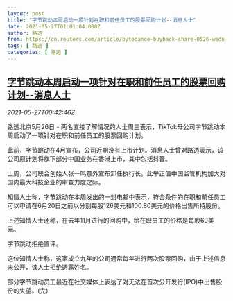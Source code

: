 ```yaml
---
layout: post
title: "字节跳动本周启动一项针对在职和前任员工的股票回购计划--消息人士"
date: 2021-05-27T01:01:04.000Z
author: 路透
from: https://cn.reuters.com/article/bytedance-buyback-share-0526-wedn-idCNKCS2D801Q
tags: [ 路透 ]
categories: [ 路透 ]
---
```

<!--1622077264000-->
[字节跳动本周启动一项针对在职和前任员工的股票回购计划--消息人士](https://cn.reuters.com/article/bytedance-buyback-share-0526-wedn-idCNKCS2D801Q)
------

<div>
<div><i>2021-05-27T00:42:46Z</i></div><p>路透北京5月26日 - 两名直接了解情况的人士周三表示，TikTok母公司字节跳动本周启动了一项针对在职和前任员工的股票回购计划。</p><p>此前，字节跳动在4月宣布，公司近期没有上市计划。消息人士曾对路透表示，该公司原计划将旗下部分中国业务在香港上市，其中包括抖音。</p><p>上周，公司联合创始人张一鸣意外宣布卸任执行长。此举正值中国监管机构加大对国内最大科技企业的审查力度之际。</p><p>知情人士称，字节跳动在本周发出的一封电邮中表示，符合条件的在职和前任员工可以申请在6月20日之前以分别每股126美元和100.80美元的价格出售所持股份。</p><p>上述知情人士还称，在去年11月进行的回购中，给在职员工的价格是每股60美元。</p><p>字节跳动拒绝置评。</p><p>这位知情人士称，这家成立九年的公司通常每年进行两次股票回购，由于上述信息未公开，该人士拒绝透露姓名。</p><p>部分字节跳动员工最近在社交媒体上表达了对无法在首次公开发行(IPO)中出售股份的失望。(完)</p>
</div>
